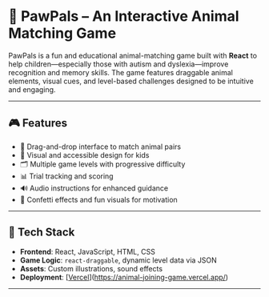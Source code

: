 # 🐾 PawPals – An Interactive Animal Matching Game

PawPals is a fun and educational animal-matching game built with **React** to help children—especially those with autism and dyslexia—improve recognition and memory skills. The game features draggable animal elements, visual cues, and level-based challenges designed to be intuitive and engaging.

---

## 🎮 Features

- 🧩 Drag-and-drop interface to match animal pairs
- 🎨 Visual and accessible design for kids
- 🗂️ Multiple game levels with progressive difficulty
- 📊 Trial tracking and scoring
- 🔊 Audio instructions for enhanced guidance
- 🎉 Confetti effects and fun visuals for motivation

---

## 🧠 Tech Stack

- **Frontend**: React, JavaScript, HTML, CSS
- **Game Logic**: `react-draggable`, dynamic level data via JSON
- **Assets**: Custom illustrations, sound effects
- **Deployment**: [[Vercel](https://vercel.com/)](https://animal-joining-game.vercel.app/)

---
